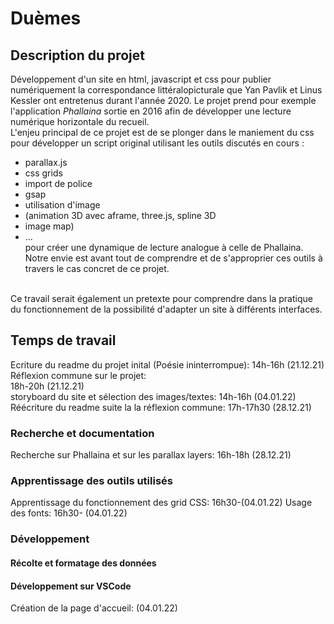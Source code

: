 # Duèmes

## Description du projet

Développement d'un site en html, javascript et css pour publier numériquement la correspondance littéralopicturale que Yan Pavlik et Linus Kessler ont entretenus durant l'année 2020. Le projet prend pour exemple l'application *Phallaina* sortie en 2016 afin de développer une lecture numérique horizontale du recueil. </br>
L'enjeu principal de ce projet est de se plonger dans le maniement du css pour développer un script original utilisant les outils discutés en cours : 
- parallax.js
- css grids
- import de police
- gsap
- utilisation d'image 
- (animation 3D avec aframe, three.js, spline 3D 
- image map)
- ...</br>
pour créer une dynamique de lecture analogue à celle de Phallaina. Notre envie est avant tout de comprendre et de s'approprier ces outils à travers le cas concret de ce projet. 
</br>
Ce travail serait également un pretexte pour comprendre dans la pratique du fonctionnement de la possibilité d'adapter un site à différents interfaces.

## Temps de travail
Ecriture du readme du projet inital (Poésie ininterrompue): 14h-16h (21.12.21)</br>
Réflexion commune sur le projet: </br>
18h-20h (21.12.21)</br>
storyboard du site et sélection des images/textes: 14h-16h (04.01.22)</br>
Réécriture du readme suite la la réflexion commune: 17h-17h30 (28.12.21)</br>

### Recherche et documentation
Recherche sur Phallaina et sur les parallax layers: 16h-18h (28.12.21)</br>

### Apprentissage des outils utilisés
Apprentissage du fonctionnement des grid CSS: 16h30-(04.01.22)
Usage des fonts: 16h30- (04.01.22)

### Développement
#### Récolte et formatage des données

#### Développement sur VSCode
Création de la page d'accueil: (04.01.22)
